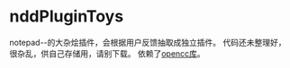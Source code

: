 # nddPluginToys
notepad--的大杂烩插件，会根据用户反馈抽取成独立插件。
代码还未整理好，很杂乱，供自己存储用，请别下载。
依赖了[opencc库](https://github.com/BYVoid/OpenCC)。
